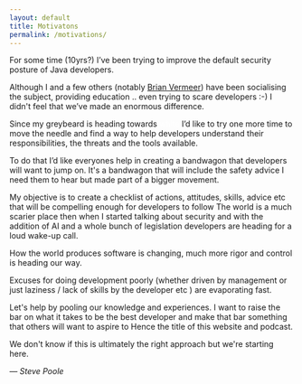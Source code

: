 ```yaml
---
layout: default
title: Motivatons
permalink: /motivations/
---
```



For some time (10yrs?) I’ve been trying to improve the default security posture of Java developers.

Although I and a few others (notably <a href="https://www.linkedin.com/in/brianvermeer/">Brian Vermeer</a>) have been socialising the subject, providing education .. even trying to scare developers :-) I didn't feel that we’ve made an enormous difference.

Since my greybeard is heading towards <span style="color:white;">white</span> I’d like to try one more time to move the needle and find a way to help developers understand their responsibilities, the threats and the tools available.

To do that I’d like everyones help in creating a bandwagon that developers will want to jump on.  It's a bandwagon that will include the safety advice I need them to hear but made part of a bigger movement.

My objective is to create a checklist of actions, attitudes, skills, advice etc that will be compelling enough for developers to follow
The world is a much scarier place then when I started talking about security and with the addition of AI and a whole bunch of legislation developers are heading for a loud wake-up call.

How the world produces software is changing, much more rigor and control is heading our way.

Excuses for doing development poorly (whether driven by management or just laziness / lack of skills by the developer etc ) are evaporating fast.

Let's help by pooling our knowledge and experiences. I want to raise the bar on what it takes to be the best  developer and make that bar something that others will want to aspire to
Hence the title of this website and podcast.

We don't know if this is ultimately the right approach but we're starting here.

 <footnote>
 <cite>— Steve Poole</cite>
</footnote>